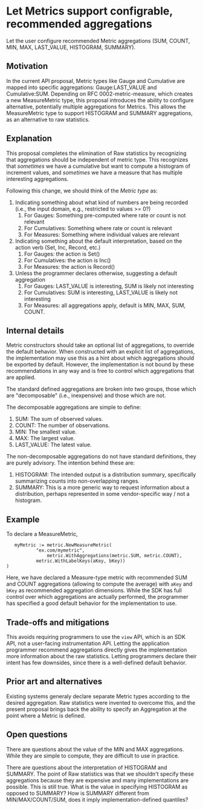 # Let Metrics support configrable, recommended aggregations

Let the user configure recommended Metric aggregations (SUM, COUNT, MIN, MAX, LAST_VALUE, HISTOGRAM, SUMMARY).

## Motivation

In the current API proposal, Metric types like Gauge and Cumulative are mapped into specific aggregations: Gauge:LAST_VALUE and Cumulative:SUM.  Depending on RFC 0002-metric-measure, which creates a new MeasureMetric type, this proposal introduces the ability to configure alternative, potentially multiple aggregations for Metrics.  This allows the MeasureMetric type to support HISTOGRAM and SUMMARY aggregations, as an alternative to raw statistics.

## Explanation

This proposal completes the elimination of Raw statistics by recognizing that aggregations should be independent of metric type.  This recognizes that _sometimes_ we have a cumulative but want to compute a histogram of increment values, and _sometimes_ we have a measure that has multiple interesting aggregations.

Following this change, we should think of the _Metric type_ as:

1. Indicating something about what kind of numbers are being recorded (i.e., the input domain, e.g., restricted to values >= 0?)
   1. For Gauges: Something pre-computed where rate or count is not relevant
   1. For Cumulatives: Something where rate or count is relevant
   1. For Measures: Something where individual values are relevant
1. Indicating something about the default interpretation, based on the action verb (Set, Inc, Record, etc.)
   1. For Gauges: the action is Set()
   1. For Cumulatives: the action is Inc()
   1. For Measures: the action is Record()
1. Unless the programmer declares otherwise, suggesting a default aggregation
   1. For Gauges: LAST_VALUE is interesting, SUM is likely not interesting
   1. For Cumulatives: SUM is interesting, LAST_VALUE is likely not interesting
   1. For Measures: all aggregations apply, default is MIN, MAX, SUM, COUNT.

## Internal details

Metric constructors should take an optional list of aggregations, to override the default behavior.  When constructed with an explicit list of aggregations, the implementation may use this as a hint about which aggregations should be exported by default.  However, the implementation is not bound by these recommendations in any way and is free to control which aggregations that are applied.

The standard defined aggregations are broken into two groups, those which are "decomposable" (i.e., inexpensive) and those which are not.

The decomposable aggregations are simple to define:

1. SUM: The sum of observed values.
1. COUNT: The number of observations.
1. MIN: The smallest value.
1. MAX: The largest value.
1. LAST_VALUE: The latest value.

The non-decomposable aggregations do not have standard definitions, they are purely advisory.  The intention behind these are:

1. HISTOGRAM: The intended output is a distribution summary, specifically summarizing counts into non-overlapping ranges.
1. SUMMARY: This is a more generic way to request information about a distribution, perhaps represented in some vendor-specific way / not a histogram.

## Example

To declare a MeasureMetric,

```
   myMetric := metric.NewMeasureMetric(
		   "ex.com/mymetric",
	           metric.WithAggregations(metric.SUM, metric.COUNT),
		   metric.WithLabelKeys(aKey, bKey))
)
```

Here, we have declared a Measure-type metric with recommended SUM and COUNT aggregations (allowing to compute the average) with `aKey` and `bKey` as recommended aggregation dimensions.  While the SDK has full control over which aggregations are actually performed, the programmer has specified a good default behavior for the implementation to use.

## Trade-offs and mitigations

This avoids requiring programmers to use the `view` API, which is an SDK API, not a user-facing instrumentation API. Letting the application programmer recommend aggregations directly gives the implementation more information about the raw statistics. Letting programmers declare their intent has few downsides, since there is a well-defined default behavior.

## Prior art and alternatives

Existing systems generaly declare separate Metric types according to the desired aggregation.  Raw statistics were invented to overcome this, and the present proposal brings back the ability to specify an Aggregation at the point where a Metric is defined.

## Open questions

There are questions about the value of the MIN and MAX aggregations.  While they are simple to compute, they are difficult to use in practice.

There are questions about the interpretation of HISTOGRAM and SUMMARY. The point of Raw statistics was that we shouldn't specify these aggregations because they are expensive and many implementations are possible.  This is still true. What is the value in specifying HISTOGRAM as opposed to SUMMARY?  How is SUMMARY different from MIN/MAX/COUNT/SUM, does it imply implementation-defined quantiles?
